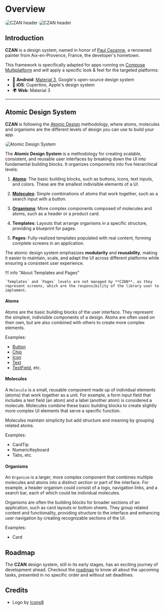 <style>
  img {
    border-radius: 20px;
  }
</style>

# Overview

![CZAN header](https://github.com/user-attachments/assets/98b75c88-3f92-4b7e-915f-b0fc5b1ddc5a#gh-light-mode-only)
![CZAN header](https://github.com/user-attachments/assets/2fbcb69a-c6a3-4954-a1eb-d513135bd527#gh-dark-mode-only)

## Introduction

**CZAN** is a design system, named in honor of [Paul Cezanne](https://en.wikipedia.org/wiki/Paul_C%C3%A9zanne), a renowned painter from Aix-en-Provence, France, the developer's hometown.

This framework is specifically adapted for apps running on [Compose Multiplatform](https://www.jetbrains.com/lp/compose-multiplatform/) and will apply a specific look & feel for the targeted platforms:

- 🤖 **Android**: [Material 3](https://m3.material.io/), Google's open-source design system
- 🍎 **iOS**: Cupertino, Apple's design system
- 🌍 **Web**: Material 3

---

## Atomic Design System

**CZAN** is following the [Atomic Design](https://bradfrost.com/blog/post/atomic-web-design/) methodology, where atoms, molecules and organisms are the different levels of design you can
use to build your app.

<img src="assets/atomic_design.jpg" alt="Atomic Design System">

The **Atomic Design System** is a methodology for creating scalable, consistent, and reusable user interfaces by breaking down the UI into fundamental building blocks. It organizes components into five hierarchical levels:

1. [**Atoms**](#atoms): The basic building blocks, such as buttons, icons, text inputs, and colors. These are the smallest indivisible elements of a UI.

2. [**Molecules**](#molecules): Simple combinations of atoms that work together, such as a search input with a button.

3. [**Organisms**](#organisms): More complex components composed of molecules and atoms, such as a header or a product card.

4. **Templates**: Layouts that arrange organisms in a specific structure, providing a blueprint for pages.

5. **Pages**: Fully-realized templates populated with real content, forming complete screens in an application.

The atomic design system emphasizes **modularity** and **reusability**, making it easier to maintain, scale, and adapt the UI across different platforms while ensuring a consistent user experience.

!!! info "About Templates and Pages"

    `Templates` and `Pages` levels are not managed by **CZAN**, as they represent screens, which are the responsibility of the library user to implement.

#### Atoms

Atoms are the basic building blocks of the user interface. They represent the simplest, indivisible components of a design. Atoms are often used on their own, but are also combined with others to create more complex elements.

Examples:

- [Button](atoms/button.md)
- [Chip](atoms/chip.md)
- [Icon](atoms/icon.md)
- [Text](atoms/text.md)
- [TextField](atoms/textfield.md), etc.

#### Molecules

A `Molecule` is a small, reusable component made up of individual elements (atoms) that work together as a unit. For example, a form input field that includes a text field (an atom) and a label (another atom) is considered a molecule. Molecules combine these basic building blocks to create slightly more complex UI elements that serve a specific function.

Molecules maintain simplicity but add structure and meaning by grouping related atoms.

Examples:

- CardTip
- NumericKeyboard
- Tabs, etc.

#### Organisms

An `Organism` is a larger, more complex component that combines multiple molecules and atoms into a distinct section or part of the interface. For example, a header organism could consist of a logo, navigation links, and a search bar, each of which could be individual molecules.

Organisms are often the building blocks for broader sections of an application, such as card layouts or bottom sheets. They group related content and functionality, providing structure to the interface and enhancing user navigation by creating recognizable sections of the UI.

Examples:

- Card

## Roadmap

The **CZAN** design system, still in its early stages, has an exciting journey of development ahead. Checkout the [roadmap](https://github.com/users/Tweener/projects/1/views/1) to know all about the
upcoming tasks, presented in no specific order and without set deadlines.

## Credits

- Logo by [Icons8](https://icons8.com/icon/38803/atom-editor)
